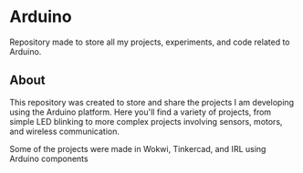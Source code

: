 # Arduino
Repository made to store all my projects, experiments, and code related to Arduino.

## About
This repository was created to store and share the projects I am developing using the Arduino platform. Here you'll find a variety of projects, from simple LED blinking to more complex projects involving sensors, motors, and wireless communication.

Some of the projects were made in Wokwi, Tinkercad, and IRL using Arduino components
